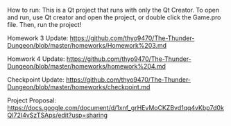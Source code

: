 How to run:
This is a Qt project that runs with only the Qt Creator. To open and run, use Qt creator and open the project, or double click the Game.pro file. Then, run the project!

Homework 3 Update:
https://github.com/thyo9470/The-Thunder-Dungeon/blob/master/homeworks/Homework%203.md

Homwork 4 Update:
https://github.com/thyo9470/The-Thunder-Dungeon/blob/master/homeworks/homework%204.md

Checkpoint Update:
https://github.com/thyo9470/The-Thunder-Dungeon/blob/master/homeworks/checkpoint.md

Project Proposal:
https://docs.google.com/document/d/1xnf_grHEvMoCKZBvd1qq4vKbp7d0kQI72I4vSzTSAps/edit?usp=sharing
